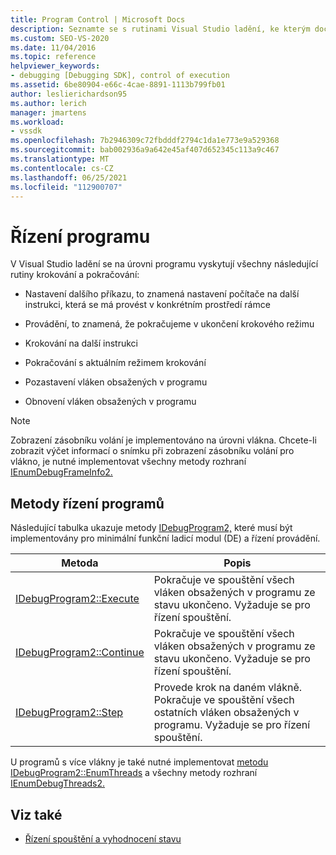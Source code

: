 ```yaml
---
title: Program Control | Microsoft Docs
description: Seznamte se s rutinami Visual Studio ladění, ke kterým dochází na úrovni programu, například spouštění, krokování, pokračování a pozastavení/obnovení vláken.
ms.custom: SEO-VS-2020
ms.date: 11/04/2016
ms.topic: reference
helpviewer_keywords:
- debugging [Debugging SDK], control of execution
ms.assetid: 6be80904-e66c-4cae-8891-1113b799fb01
author: leslierichardson95
ms.author: lerich
manager: jmartens
ms.workload:
- vssdk
ms.openlocfilehash: 7b2946309c72fbdddf2794c1da1e773e9a529368
ms.sourcegitcommit: bab002936a9a642e45af407d652345c113a9c467
ms.translationtype: MT
ms.contentlocale: cs-CZ
ms.lasthandoff: 06/25/2021
ms.locfileid: "112900707"
---
```

# <a name="program-control"></a>Řízení programu
V Visual Studio ladění se na úrovni programu vyskytují všechny následující rutiny krokování a pokračování:

- Nastavení dalšího příkazu, to znamená nastavení počítače na další instrukci, která se má provést v konkrétním prostředí rámce

- Provádění, to znamená, že pokračujeme v ukončení krokového režimu

- Krokování na další instrukci

- Pokračování s aktuálním režimem krokování

- Pozastavení vláken obsažených v programu

- Obnovení vláken obsažených v programu

> [!NOTE]
> Zobrazení zásobníku volání je implementováno na úrovni vlákna. Chcete-li zobrazit výčet informací o snímku při zobrazení zásobníku volání pro vlákno, je nutné implementovat všechny metody rozhraní [IEnumDebugFrameInfo2.](../../extensibility/debugger/reference/ienumdebugframeinfo2.md)

## <a name="methods-of-program-control"></a>Metody řízení programů
 Následující tabulka ukazuje metody [IDebugProgram2,](../../extensibility/debugger/reference/idebugprogram2.md) které musí být implementovány pro minimální funkční ladicí modul (DE) a řízení provádění.

|Metoda|Popis|
|------------|-----------------|
|[IDebugProgram2::Execute](../../extensibility/debugger/reference/idebugprogram2-execute.md)|Pokračuje ve spouštění všech vláken obsažených v programu ze stavu ukončeno. Vyžaduje se pro řízení spouštění.|
|[IDebugProgram2::Continue](../../extensibility/debugger/reference/idebugprogram2-continue.md)|Pokračuje ve spouštění všech vláken obsažených v programu ze stavu ukončeno. Vyžaduje se pro řízení spouštění.|
|[IDebugProgram2::Step](../../extensibility/debugger/reference/idebugprogram2-step.md)|Provede krok na daném vlákně. Pokračuje ve spouštění všech ostatních vláken obsažených v programu. Vyžaduje se pro řízení spouštění.|

 U programů s více vlákny je také nutné implementovat [metodu IDebugProgram2::EnumThreads](../../extensibility/debugger/reference/idebugprogram2-enumthreads.md) a všechny metody rozhraní [IEnumDebugThreads2.](../../extensibility/debugger/reference/ienumdebugthreads2.md)

## <a name="see-also"></a>Viz také
- [Řízení spouštění a vyhodnocení stavu](../../extensibility/debugger/execution-control-and-state-evaluation.md)

